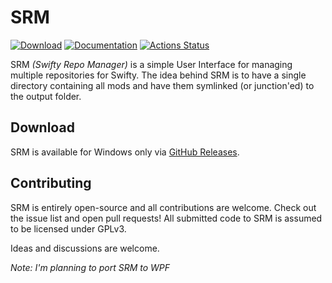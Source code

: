 # SRM

[![Download](https://img.shields.io/badge/download-latest-orange.svg?style=flat)](https://github.com/bux/SRM/releases/latest)
[![Documentation](https://img.shields.io/badge/docs-read-informational.svg)](https://bux.github.io/SRM/#/)
[![Actions Status](https://github.com/bux/SRM/workflows/Build%20Source/badge.svg)](https://github.com/bux/SRM/actions)

SRM _(Swifty Repo Manager)_ is a simple User Interface for managing multiple repositories for Swifty. The idea behind SRM is to have a single directory containing all mods and have them symlinked (or junction'ed) to the output folder.

## Download

SRM is available for Windows only via [GitHub Releases](https://github.com/maxcloutier13/SRM/releases).

## Contributing

SRM is entirely open-source and all contributions are welcome. Check out the issue list and open pull requests! All submitted code to SRM is assumed to be licensed under GPLv3.

Ideas and discussions are welcome.

_Note: I'm planning to port SRM to WPF_
